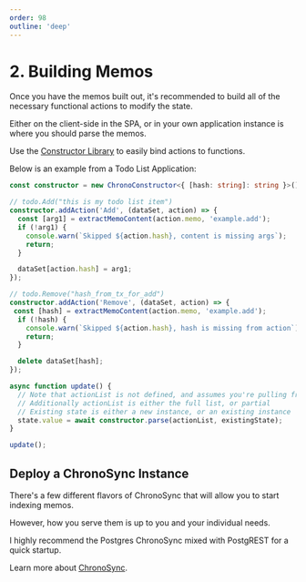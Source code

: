 ```yaml
---
order: 98
outline: 'deep'
---
```


# 2. Building Memos

Once you have the memos built out, it's recommended to build all of the necessary functional actions to modify the state.

Either on the client-side in the SPA, or in your own application instance is where you should parse the memos.

Use the [Constructor Library](../constructor/index.md) to easily bind actions to functions.

Below is an example from a Todo List Application:

```ts
const constructor = new ChronoConstructor<{ [hash: string]: string }>();

// todo.Add("this is my todo list item")
constructor.addAction('Add', (dataSet, action) => {
  const [arg1] = extractMemoContent(action.memo, 'example.add');
  if (!arg1) {
    console.warn(`Skipped ${action.hash}, content is missing args`);
    return;
  }

  dataSet[action.hash] = arg1;
});

// todo.Remove("hash_from_tx_for_add")
constructor.addAction('Remove', (dataSet, action) => {
 const [hash] = extractMemoContent(action.memo, 'example.add');
  if (!hash) {
    console.warn(`Skipped ${action.hash}, hash is missing from action`);
    return;
  }

  delete dataSet[hash];
});

async function update() {
  // Note that actionList is not defined, and assumes you're pulling from a localhost instance.
  // Additionally actionList is either the full list, or partial
  // Existing state is either a new instance, or an existing instance
  state.value = await constructor.parse(actionList, existingState);
}

update();
```

## Deploy a ChronoSync Instance

There's a few different flavors of ChronoSync that will allow you to start indexing memos.

However, how you serve them is up to you and your individual needs.

I highly recommend the Postgres ChronoSync mixed with PostgREST for a quick startup.

Learn more about [ChronoSync](../sync/index.md).